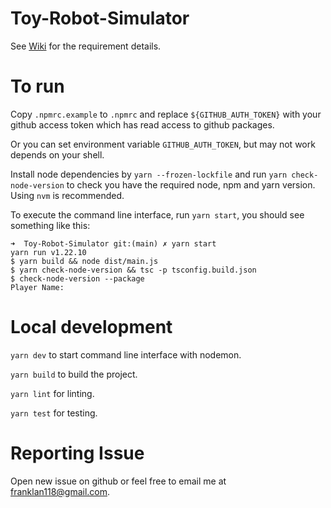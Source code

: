 # Toy-Robot-Simulator

See [Wiki](https://github.com/tlan16/Toy-Robot-Simulator/wiki) for the requirement details.

# To run

Copy `.npmrc.example` to `.npmrc` and replace `${GITHUB_AUTH_TOKEN}` with your github access token which has read access to github packages.

Or you can set environment variable `GITHUB_AUTH_TOKEN`, but may not work depends on your shell.

Install node dependencies by `yarn --frozen-lockfile` and run `yarn check-node-version` to check you have the required node, npm and yarn version. Using `nvm` is recommended.

To execute the command line interface, run `yarn start`, you should see something like this:
```shell script
➜  Toy-Robot-Simulator git:(main) ✗ yarn start
yarn run v1.22.10
$ yarn build && node dist/main.js
$ yarn check-node-version && tsc -p tsconfig.build.json
$ check-node-version --package
Player Name:
```

# Local development

`yarn dev` to start command line interface with nodemon.

`yarn build` to build the project.

`yarn lint` for linting.

`yarn test` for testing.

# Reporting Issue

Open new issue on github or feel free to email me at [franklan118@gmail.com](mailto:franklan118@gmail.com).
